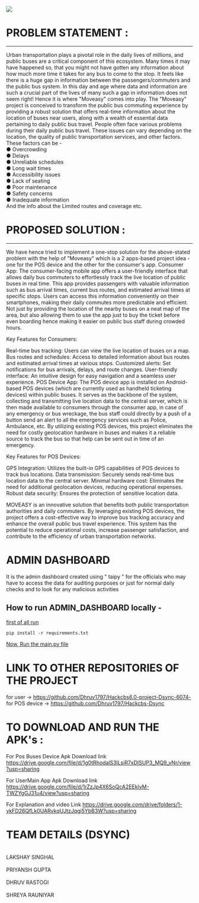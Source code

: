 
<img src = "assets/Screenshot 2023-11-05 100628.png" >









# PROBLEM STATEMENT :
---
Urban transportation plays a pivotal role in the daily lives of millions, and public buses are a critical component of this ecosystem. Many times it may have happened so, that you might not have gotten any information about how much more time it takes for any bus to come to the stop. It feels like there is a huge gap in information between the passengers/commuters and the public bus system. In this day and age where data and information are such a crucial part of the lives of many such a gap in information does not seem right! Hence it is where "Moveasy" comes into play.
The "Moveasy" project is conceived to transform the public bus commuting experience by providing a robust solution that offers real-time information about the location of buses near users, along with a wealth of essential data pertaining to daily public bus travel.
People often face various problems during their daily public bus travel. These issues can vary depending on the location, the quality of public transportation services, and other factors. These factors can be - <br>
●	Overcrowding <br>
●	Delays <br>
●	Unreliable schedules <br>
●	Long wait times <br>
●	Accessibility issues <br>
●	Lack of seating <br>
●	Poor maintenance <br>
●	Safety concerns <br>
●	Inadequate information <br>
       And the info about the Limited routes and coverage etc.




# PROPOSED SOLUTION :
 --- 
 We have hence tried to implement a one-stop solution for the above-stated problem with the help of "Moveasy" which is a 2 apps-based project idea - one for the POS device and the other for the consumer's app.
Consumer App:
The consumer-facing mobile app offers a user-friendly interface that allows daily bus commuters to effortlessly track the live location of public buses in real time. This app provides passengers with valuable information such as bus arrival times, current bus routes, and estimated arrival times at specific stops. Users can access this information conveniently on their smartphones, making their daily commutes more predictable and efficient. Not just by providing the location of the nearby buses on a neat map of the area, but also allowing them to use the app just to buy the ticket before even boarding hence making it easier on public bus staff during crowded hours.

Key Features for Consumers:

Real-time bus tracking: Users can view the live location of buses on a map.
Bus routes and schedules: Access to detailed information about bus routes and estimated arrival times at various stops.
Customized alerts: Set notifications for bus arrivals, delays, and route changes.
User-friendly interface: An intuitive design for easy navigation and a seamless user experience.
POS Device App:
The POS device app is installed on Android-based POS devices (which are currently used as handheld ticketing devices) within public buses. It serves as the backbone of the system, collecting and transmitting live location data to the central server, which is then made available to consumers through the consumer app, in case of any emergency or bus wreckage, the bus staff could directly by a push of a button send an alert to all the emergency services such as Police, Ambulance, etc. 
By utilizing existing POS devices, this project eliminates the need for costly geolocation hardware in buses and makes it a reliable source to track the bus so that help can be sent out in time of an emergency.

Key Features for POS Devices:

GPS Integration: Utilizes the built-in GPS capabilities of POS devices to track bus locations.
Data transmission: Securely sends real-time bus location data to the central server.
Minimal hardware cost: Eliminates the need for additional geolocation devices, reducing operational expenses.
Robust data security: Ensures the protection of sensitive location data.

MOVEASY is an innovative solution that benefits both public transportation authorities and daily commuters. By leveraging existing POS devices, the project offers a cost-effective way to improve bus tracking accuracy and enhance the overall public bus travel experience. This system has the potential to reduce operational costs, increase passenger satisfaction, and contribute to the efficiency of urban transportation networks.



# ADMIN DASHBOARD 
 It is the admin dashboard created using " taipy " for the officials who may have to access the data for auditing purposes or just for normal daily checks and to look for any malicious activities







## How to run ADMIN_DASHBOARD locally -

<u>first of all run</u>

<code>pip install -r requirements.txt </code>

<u>Now, Run the main.py file</u>


# LINK TO OTHER REPOSITORIES OF THE PROJECT 
  for user        -> https://github.com/Dhruv1797/Hackcbs6.0-project-Dsync-6074-
  for POS device  -> https://github.com/Dhruv1797/Hackcbs-Dsync



# TO DOWNLOAD AND RUN THE APK's :

For Pos Buses Device Apk Download link
https://drive.google.com/file/d/1g0tRhodalS3lLsiR7xDlSUP3_MQ9_vNr/view?usp=sharing

For UserMain App Apk Download link
https://drive.google.com/file/d/1rZzJp4X6SoQcA2EEklyM-TWZYgGJ31u4/view?usp=sharing

For Explanation and video Link
https://drive.google.com/drive/folders/1-ykFD26QfLk0UARvkqUJtzJqgi5YbB3W?usp=sharing





# TEAM DETAILS (DSYNC)

<br>LAKSHAY SINGHAL<br/> 
<br>PRIYANSH GUPTA <br/>
<br>DHRUV RASTOGI<br/>
<br>SHREYA RAUNIYAR<br/>

